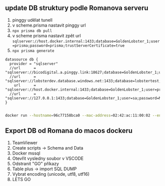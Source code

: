 ## update DB struktury podle Romanova serveru

1. pinggy udělat tunell
2. v scheme.prisma nastavit pinggy url
3. ```npx prisma db pull```
4. v scheme prisma nastavit zpět url `sqlserver://host.docker.internal:1433;database=GoldenLobster_1;user=prisma;password=prisma;trustServerCertificate=true`
5. ```npx prisma generate```


```prisma
datasource db {
  provider = "sqlserver"
  //url      = "sqlserver://bicodigital.a.pinggy.link:18627;database=GoldenLobster_1;user=prisma;password=prisma;trustServerCertificate=true"
  //url      = "sqlserver://lobsterdev.database.windows.net:1433;database=lobstertest;user=matejnevlud@lobsterdev;password=Manzes1997;encrypt=true;trustServerCertificate=true"
    url      = "sqlserver://host.docker.internal:1433;database=GoldenLobster_1;user=prisma;password=prisma;trustServerCertificate=true"
  //url      = "sqlserver://127.0.0.1:1433;database=GoldenLobster_1;user=sa;password=Manzes1997;trustServerCertificate=true"
}
```


```bash

docker run --hostname=96c77158bca0 --mac-address=02:42:ac:11:00:02 --env=YARN_VERSION=1.22.19 --env=PATH=/usr/local/sbin:/usr/local/bin:/usr/sbin:/usr/bin:/sbin:/bin --env=NODE_VERSION=18.20.3 --network=bridge --workdir=/usr/src/app -p 3000:3000 --restart=always --runtime=runc -d ghcr.io/matejnevlud/golden-lobster:latest

```



## Export DB od Romana do macos dockeru
1. TeamViewer
2. Create scripts -> Schema and Data
3. Docker mssql
4. Otevřit vysledny soubor v VSCODE
5. Odstranit "GO" příkazy
4. Table plus -> import SQL DUMP
5. Vybrat encoding (unicode, utf8, utf16)
6. LETS GO